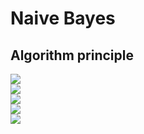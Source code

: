 # Naive Bayes

## Algorithm principle
![](./img/nb01.png)  
![](./img/nb02.png)  
![](./img/nb03.png)  
![](./img/nb04.png)  
![](./img/nb05.png)  